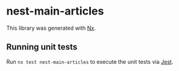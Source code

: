 # nest-main-articles

This library was generated with [Nx](https://nx.dev).

## Running unit tests

Run `nx test nest-main-articles` to execute the unit tests via [Jest](https://jestjs.io).
